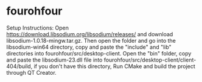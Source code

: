 # fourohfour

Setup Instructions: 
Open https://download.libsodium.org/libsodium/releases/ and download libsodium-1.0.18-mingw.tar.gz. Then open the folder and go into the libsodium-win64 directory, copy and paste the "include" and "lib" directories into fourohfour/src/desktop-client. Open the "bin" folder, copy and paste the libsodium-23.dll file into fourohfour/src/desktop-client/client-404/build, if you don't have this directory, Run CMake and build the project through QT Creator. 
